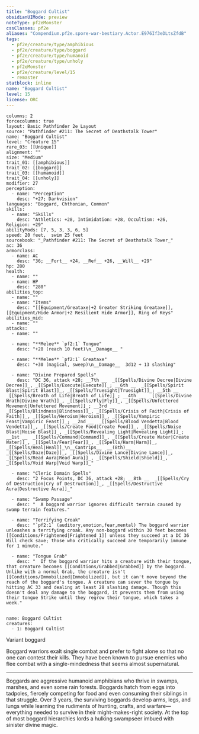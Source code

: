 ```yaml
---
title: "Boggard Cultist"
obsidianUIMode: preview
noteType: pf2eMonster
cssClasses: pf2e
aliases: "Compendium.pf2e.spore-war-bestiary.Actor.E976If3eDLtsZfdB" 
tags:
  - pf2e/creature/type/amphibious
  - pf2e/creature/type/boggard
  - pf2e/creature/type/humanoid
  - pf2e/creature/type/unholy
  - pf2eMonster
  - pf2e/creature/level/15
  - remaster
statblock: inline
name: "Boggard Cultist"
level: 15
license: ORC
---
```


```statblock
columns: 2
forcecolumns: true
layout: Basic Pathfinder 2e Layout
source: "Pathfinder #211: The Secret of Deathstalk Tower"
name: "Boggard Cultist"
level: "Creature 15"
rare_03: [[Unique]]
alignment: ""
size: "Medium"
trait_01: [[amphibious]]
trait_02: [[boggard]]
trait_03: [[humanoid]]
trait_04: [[unholy]]
modifier: 27
perception:
  - name: "Perception"
    desc: "+27; Darkvision"
languages: "Boggard, Chthonian, Common"
skills:
  - name: "Skills"
    desc: "Athletics: +28, Intimidation: +28, Occultism: +26, Religion: +29"
abilityMods: [7, 5, 3, 3, 6, 5]
speed: 20 feet,  swim 25 feet
sourcebook: "_Pathfinder #211: The Secret of Deathstalk Tower_"
ac: 36
armorclass:
  - name: AC
    desc: "36; __Fort__ +24, __Ref__ +26, __Will__ +29"
hp: 280
health:
  - name: ""
  - name: HP
    desc: "280"
abilities_top:
  - name: ""
  - name: "Items"
    desc: "[[Equipment/Greataxe|+2 Greater Striking Greataxe]], [[Equipment/Hide Armor|+2 Resilient Hide Armor]], Ring of Keys"
abilities_mid:
  - name: ""
attacks:
  - name: ""

  - name: "**Melee** `pf2:1` Tongue"
    desc: "+28 (reach 10 feet)\n__Damage__ "

  - name: "**Melee** `pf2:1` Greataxe"
    desc: "+30 (magical, sweep)\n__Damage__  3d12 + 13 slashing"

  - name: "Divine Prepared Spells"
    desc: "DC 36, attack +28; __7th __  _[[Spells/Divine Decree|Divine Decree]]_, _[[Spells/Execute|Execute]]_; __6th __  _[[Spells/Spirit Blast|Spirit Blast]]_, _[[Spells/Truesight|Truesight]]_; __5th __  _[[Spells/Breath of Life|Breath of Life]]_; __4th __  _[[Spells/Divine Wrath|Divine Wrath]]_, _[[Spells/Fly|Fly]]_, _[[Spells/Unfettered Movement|Unfettered Movement]]_; __3rd __  _[[Spells/Blindness|Blindness]]_, _[[Spells/Crisis of Faith|Crisis of Faith]]_, _[[Spells/Heroism|Heroism]]_, _[[Spells/Vampiric Feast|Vampiric Feast]]_; __2nd __  _[[Spells/Blood Vendetta|Blood Vendetta]]_, _[[Spells/Create Food|Create Food]]_, _[[Spells/Noise Blast|Noise Blast]]_, _[[Spells/Revealing Light|Revealing Light]]_; __1st __  _[[Spells/Command|Command]]_, _[[Spells/Create Water|Create Water]]_, _[[Spells/Fear|Fear]]_, _[[Spells/Harm|Harm]]_, _[[Spells/Heal|Heal]]_\n__Cantrips__  __(8th)__ _[[Spells/Daze|Daze]]_, _[[Spells/Divine Lance|Divine Lance]]_, _[[Spells/Read Aura|Read Aura]]_, _[[Spells/Shield|Shield]]_, _[[Spells/Void Warp|Void Warp]]_"

  - name: "Cleric Domain Spells"
    desc: "2 Focus Points, DC 36, attack +28; __8th __  _[[Spells/Cry of Destruction|Cry of Destruction]]_, _[[Spells/Destructive Aura|Destructive Aura]]_"

  - name: "Swamp Passage"
    desc: "  A boggard warrior ignores difficult terrain caused by swamp terrain features."

  - name: "Terrifying Croak"
    desc: "`pf2:1` (auditory,emotion,fear,mental) The boggard warrior unleashes a terrifying croak. Any non-boggard within 30 feet becomes [[Conditions/Frightened|Frightened 1]] unless they succeed at a DC 36 Will check save; those who critically succeed are temporarily immune for 1 minute."

  - name: "Tongue Grab"
    desc: "  If the boggard warrior hits a creature with their tongue, that creature becomes [[Conditions/Grabbed|Grabbed]] by the boggard. Unlike with a normal Grab, the creature isn't [[Conditions/Immobilized|Immobilized]], but it can't move beyond the reach of the boggard's tongue. A creature can sever the tongue by hitting AC 33 and dealing at least 28 slashing damage. Though this doesn't deal any damage to the boggard, it prevents them from using their tongue Strike until they regrow their tongue, which takes a week."
 
```

```encounter-table
name: Boggard Cultist
creatures:
  - 1: Boggard Cultist
```


Variant boggard

Boggard warriors exalt single combat and prefer to fight alone so that no one can contest their kills. They have been known to pursue enemies who flee combat with a single-mindedness that seems almost supernatural.

* * *

Boggards are aggressive humanoid amphibians who thrive in swamps, marshes, and even some rain forests. Boggards hatch from eggs into tadpoles, fiercely competing for food and even consuming their siblings in that struggle. Over 3 years, the surviving boggards develop arms, legs, and lungs while learning the rudiments of hunting, crafts, and warfare—everything needed to survive in their might-makes-right society. At the top of most boggard hierarchies lords a hulking swampseer imbued with sinister divine magic.
